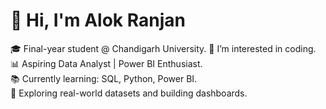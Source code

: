 # 👋 Hi, I'm Alok Ranjan

🎓 Final-year student @ Chandigarh University.
👀 I’m interested in coding.
📊 Aspiring Data Analyst | Power BI Enthusiast.  
📚 Currently learning: SQL, Python, Power BI.  
🚀 Exploring real-world datasets and building dashboards.



